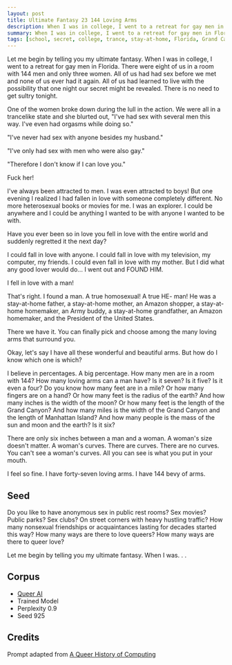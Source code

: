 ```yaml
---
layout: post
title: Ultimate Fantasy 23 144 Loving Arms
description: When I was in college, I went to a retreat for gay men in Florida...
summary: When I was in college, I went to a retreat for gay men in Florida...
tags: [school, secret, college, trance, stay-at-home, Florida, Grand Canyon, Manhattan Island, Amazon, sun, moon, earth, gay, queer, GPT-2, RunwayML]
---
```


Let me begin by telling you my ultimate fantasy. When I was in college, I went to a retreat for gay men in Florida. There were eight of us in a room with 144 men and only three women. All of us had had sex before we met and none of us ever had it again. All of us had learned to live with the possibility that one night our secret might be revealed. There is no need to get sultry tonight.

One of the women broke down during the lull in the action. We were all in a trancelike state and she blurted out, "I've had sex with several men this way. I've even had orgasms while doing so."

"I've never had sex with anyone besides my husband."

"I've only had sex with men who were also gay."

"Therefore I don't know if I can love you."

Fuck her!

I've always been attracted to men. I was even attracted to boys! But one evening I realized I had fallen in love with someone completely different. No more heterosexual books or movies for me. I was an explorer. I could be anywhere and I could be anything I wanted to be with anyone I wanted to be with.

Have you ever been so in love you fell in love with the entire world and suddenly regretted it the next day?

I could fall in love with anyone. I could fall in love with my television, my computer, my friends. I could even fall in love with my mother. But I did what any good lover would do... I went out and FOUND HIM.

I fell in love with a man!

That's right. I found a man. A true homosexual! A true HE- man! He was a stay-at-home father, a stay-at-home mother, an Amazon shopper, a stay-at-home homemaker, an Army buddy, a stay-at-home grandfather, an Amazon homemaker, and the President of the United States.

There we have it. You can finally pick and choose among the many loving arms that surround you.

Okay, let's say I have all these wonderful and beautiful arms. But how do I know which one is which?

I believe in percentages. A big percentage. How many men are in a room with 144? How many loving arms can a man have? Is it seven? Is it five? Is it even a four? Do you know how many feet are in a mile? Or how many fingers are on a hand? Or how many feet is the radius of the earth? And how many inches is the width of the moon? Or how many feet is the length of the Grand Canyon? And how many miles is the width of the Grand Canyon and the length of Manhattan Island? And how many people is the mass of the sun and moon and the earth? Is it six?

There are only six inches between a man and a woman. A woman's size doesn't matter. A woman's curves. There are curves. There are no curves. You can't see a woman's curves. All you can see is what you put in your mouth.

I feel so fine. I have forty-seven loving arms. I have 144 bevy of arms.

## Seed

Do you like to have anonymous sex in public rest rooms? Sex movies? Public parks? Sex clubs? On street corners with heavy hustling traffic? How many nonsexual friendships or acquaintances lasting for decades started this way? How many ways are there to love queers? How many ways are there to queer love?

Let me begin by telling you my ultimate fantasy. When I was. . .

## Corpus

- [Queer AI](/queerai)
- Trained Model
- Perplexity 0.9
- Seed 925

## Credits

Prompt adapted from [A Queer History of Computing](https://rhizome.org/editorial/2013/feb/19/queer-computing-1/)
